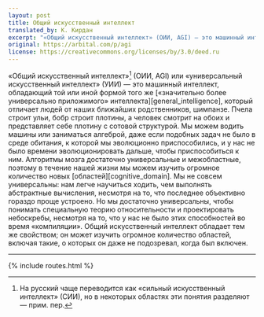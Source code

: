 ```yaml
---
layout: post
title: Общий искусственный интеллект
translated_by: К. Кирдан
excerpt: "«Общий искусственный интеллект» (ОИИ, AGI) — это машинный интеллект, обладающий той или иной формой того же «значительно более общего» интеллекта, который отличает людей от наших ближайших родственников, шимпанзе. Пчела строит ульи, бобр строит плотины, а человек смотрит на обоих и представляет себе плотину с сотовой структурой. Мы можем водить машины или заниматься алгеброй, даже если подобных задач не было в среде обитания, к которой мы эволюционно приспособились, и у нас не было времени эволюционировать дальше, чтобы приспособиться к ним. Алгоритмы мозга достаточно универсальные и межобластные, поэтому в течение нашей жизни мы можем изучить огромное количество новых областей. Мы не совсем универсальны: нам легче научиться ходить, чем выполнять абстрактные вычисления, несмотря на то, что последнее объективно гораздо проще устроено. Но мы достаточно универсальны, чтобы понимать специальную теорию относительности и проектировать небоскребы, несмотря на то, что у нас не было этих способностей во время «компиляции». Общий искусственный интеллект обладает тем же свойством; он может изучить огромное количество областей, включая такие, о которых он даже не подозревал, когда был включен."
original: https://arbital.com/p/agi
license: https://creativecommons.org/licenses/by/3.0/deed.ru
---
```

«Общий искусственный интеллект»[^1] (ОИИ, AGI) или «универсальный искусственный интеллект» (УИИ) — это машинный интеллект, обладающий той или иной формой того же [«значительно более универсально приложимого» интеллекта][general_intelligence], который отличает людей от наших ближайших родственников, шимпанзе. Пчела строит ульи, бобр строит плотины, а человек смотрит на обоих и представляет себе плотину с сотовой структурой. Мы можем водить машины или заниматься алгеброй, даже если подобных задач не было в среде обитания, к которой мы эволюционно приспособились, и у нас не было времени эволюционировать дальше, чтобы приспособиться к ним. Алгоритмы мозга достаточно универсальные и межобластные, поэтому в течение нашей жизни мы можем изучить огромное количество новых [областей][cognitive_domain]. Мы не совсем универсальны: нам легче научиться ходить, чем выполнять абстрактные вычисления, несмотря на то, что последнее объективно гораздо проще устроено. Но мы достаточно универсальны, чтобы понимать специальную теорию относительности и проектировать небоскребы, несмотря на то, что у нас не было этих способностей во время «компиляции». Общий искусственный интеллект обладает тем же свойством; он может изучить огромное количество областей, включая такие, о которых он даже не подозревал, когда был включен.

---

[^1]: На русский чаще переводится как «сильный искусственный интеллект» (СИИ), но в некоторых областях эти понятия разделяют — прим. пер.

{% include routes.html %}
